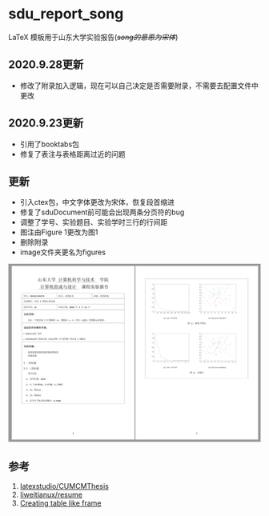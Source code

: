 # sdu_report_song

LaTeX 模板用于山东大学实验报告(*~~song的意思为宋体~~*)

## 2020.9.28更新
+ 修改了附录加入逻辑，现在可以自己决定是否需要附录，不需要去配置文件中更改

## 2020.9.23更新
+ 引用了booktabs包
+ 修复了表注与表格距离过近的问题

## 更新

+ 引入ctex包，中文字体更改为宋体，恢复段首缩进
+ 修复了sduDocument前可能会出现两条分页符的bug
+ 调整了学号、实验题目、实验学时三行的行间距
+ 图注由Figure 1更改为图1
+ 删除附录
+ image文件夹更名为figures

![demo](figures/demo.png)

## 参考

1. [latexstudio/CUMCMThesis](https://github.com/latexstudio/CUMCMThesis)
2. [liweitianux/resume](https://github.com/liweitianux/resume)
3. [Creating table like frame](https://tex.stackexchange.com/questions/440009/creating-table-like-frame)

